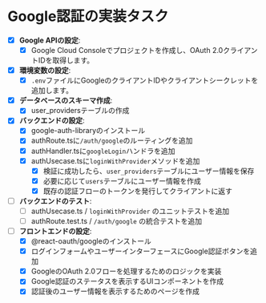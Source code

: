 # Google認証の実装タスク

- [x] **Google APIの設定**:
  - [x] Google Cloud Consoleでプロジェクトを作成し、OAuth 2.0クライアントIDを取得します。

- [x] **環境変数の設定**:
  - [x] `.env`ファイルにGoogleのクライアントIDやクライアントシークレットを追加します。

- [x] **データベースのスキーマ作成**:
  - [x] user_providersテーブルの作成

- [x] **バックエンドの設定**:
  - [x] google-auth-libraryのインストール
  - [x] authRoute.tsに`/auth/google`のルーティングを追加
  - [x] authHandler.tsに`googleLogin`ハンドラを追加
  - [x] authUsecase.tsに`loginWithProvider`メソッドを追加
    - [x] 検証に成功したら、`user_providers`テーブルにユーザー情報を保存
    - [x] 必要に応じて`users`テーブルにユーザー情報を作成
    - [x] 既存の認証フローのトークンを発行してクライアントに返す

- [ ] **バックエンドのテスト**:
  - [ ] authUsecase.ts / `loginWithProvider` のユニットテストを追加
  - [ ] authRoute.test.ts / `/auth/google` の統合テストを追加

- [ ] **フロントエンドの設定**:
  - [x] @react-oauth/googleのインストール
  - [x] ログインフォームやユーザーインターフェースにGoogle認証ボタンを追加
  - [x] GoogleのOAuth 2.0フローを処理するためのロジックを実装
  - [x] Google認証のステータスを表示するUIコンポーネントを作成
  - [x] 認証後のユーザー情報を表示するためのページを作成
